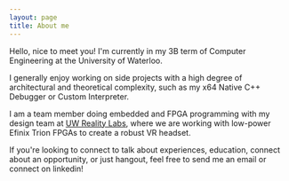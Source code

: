 ```yaml
---
layout: page
title: About me
---
```


Hello, nice to meet you! I'm currently in my 3B term of Computer Engineering at the University of Waterloo. 

I generally enjoy working on side projects with a high degree of architectural and theoretical complexity, such as my x64 Native C++ Debugger or Custom Interpreter.

I am a team member doing embedded and FPGA programming with my design team at [UW Reality Labs](https://uwrealitylabs.com), where we are working with low-power Efinix Trion FPGAs to create a robust VR headset. 

If you're looking to connect to talk about experiences, education, connect about an opportunity, or just hangout, feel free to send me an email or connect on linkedin!
